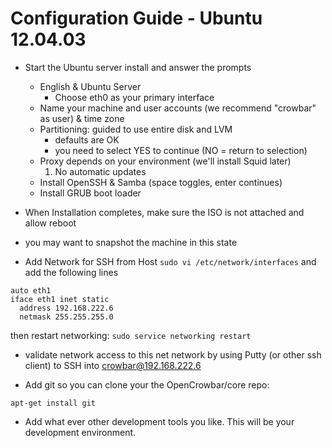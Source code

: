 # Configuration Guide - Ubuntu 12.04.03


* Start the Ubuntu server install and answer the prompts
  * English & Ubuntu Server
    * Choose eth0 as your primary interface
  * Name your machine and user accounts (we recommend "crowbar" as user) & time zone
  * Partitioning: guided to use entire disk and LVM
    * defaults are OK
    * you need to select YES to continue (NO = return to selection)
  * Proxy depends on your environment (we'll install Squid later)
    1. No automatic updates
  * Install OpenSSH & Samba (space toggles, enter continues)
  * Install GRUB boot loader
* When Installation completes, make sure the ISO is not attached and allow reboot
* you may want to snapshot the machine in this state
 
* Add Network for SSH from Host
`sudo vi /etc/network/interfaces` and add the following lines

```
auto eth1
iface eth1 inet static
  address 192.168.222.6
  netmask 255.255.255.0
```
then restart networking:
`sudo service networking restart`

* validate network access to this net network by using Putty (or other ssh client) to SSH into crowbar@192.168.222.6

* Add git so you can clone your the OpenCrowbar/core repo:
 
`apt-get install git`

* Add what ever other development tools you like.  This will be your development environment.


